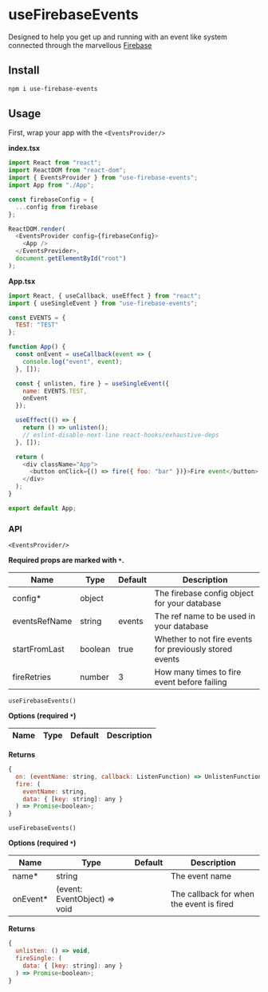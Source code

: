 # useFirebaseEvents

Designed to help you get up and running with an event like system connected through the marvellous [Firebase](https://firebase.google.com/)

## Install

```bash
npm i use-firebase-events
```

## Usage

First, wrap your app with the `<EventsProvider/>`

**index.tsx**

```js
import React from "react";
import ReactDOM from "react-dom";
import { EventsProvider } from "use-firebase-events";
import App from "./App";

const firebaseConfig = {
  ...config from firebase
};

ReactDOM.render(
  <EventsProvider config={firebaseConfig}>
    <App />
  </EventsProvider>,
  document.getElementById("root")
);
```

**App.tsx**

```js
import React, { useCallback, useEffect } from "react";
import { useSingleEvent } from "use-firebase-events";

const EVENTS = {
  TEST: "TEST"
};

function App() {
  const onEvent = useCallback(event => {
    console.log("event", event);
  }, []);

  const { unlisten, fire } = useSingleEvent({
    name: EVENTS.TEST,
    onEvent
  });

  useEffect(() => {
    return () => unlisten();
    // eslint-disable-next-line react-hooks/exhaustive-deps
  }, []);

  return (
    <div className="App">
      <button onClick={() => fire({ foo: "bar" })}>Fire event</button>
    </div>
  );
}

export default App;
```

### API

`<EventsProvider/>`

**Required props are marked with `*`.**

| Name          | Type    | Default | Description                                             |
| ------------- | ------- | ------- | ------------------------------------------------------- |
| config\*      | object  |         | The firebase config object for your database            |
| eventsRefName | string  | events  | The ref name to be used in your database                |
| startFromLast | boolean | true    | Whether to not fire events for previously stored events |
| fireRetries   | number  | 3       | How many times to fire event before failing             |

`useFirebaseEvents()`

**Options (required `*`)**

| Name | Type | Default | Description |
| ---- | ---- | ------- | ----------- |


**Returns**

```js
{
  on: (eventName: string, callback: ListenFunction) => UnlistenFunction,
  fire: (
    eventName: string,
    data: { [key: string]: any }
  ) => Promise<boolean>;
}
```

`useFirebaseEvents()`

**Options (required `*`)**

| Name      | Type                         | Default | Description                              |
| --------- | ---------------------------- | ------- | ---------------------------------------- |
| name\*    | string                       |         | The event name                           |
| onEvent\* | (event: EventObject) => void |         | The callback for when the event is fired |

**Returns**

```js
{
  unlisten: () => void,
  fireSingle: (
    data: { [key: string]: any }
  ) => Promise<boolean>;
}
```
